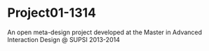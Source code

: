 Project01-1314
==============

An open meta-design project developed at the Master in Advanced Interaction Design @ SUPSI 2013-2014
